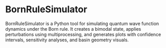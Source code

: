 # BornRuleSimulator
BornRuleSimulator is a Python tool for simulating quantum wave function dynamics under the Born rule. It creates a bimodal state, applies perturbations using multiprocessing, and generates plots with confidence intervals, sensitivity analyses, and basin geometry visuals.
